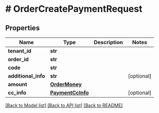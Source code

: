 # # OrderCreatePaymentRequest


## Properties 


Name | Type | Description | Notes
------------ | ------------- | ------------- | -------------
**tenant_id**| **str** |   |
**order_id**| **str** |   |
**code**| **str** |   |
**additional_info**| **str** |   | [optional]
**amount**| [**OrderMoney**](OrderMoney.md) |   |
**cc_info**| [**PaymentCcInfo**](PaymentCcInfo.md) |   | [optional]


[[Back to Model list]](../../README.md#models) [[Back to API list]](../../README.md#endpoints) [[Back to README]](../../README.md)

